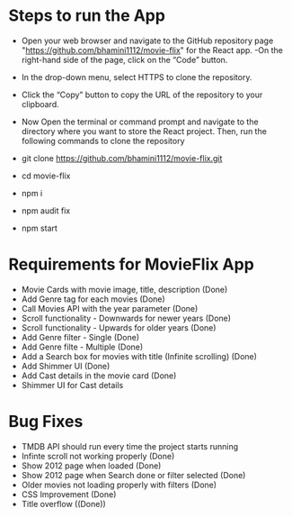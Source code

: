 # Steps to run the App

- Open your web browser and navigate to the GitHub repository page "https://github.com/bhamini1112/movie-flix" for the React app.
  -On the right-hand side of the page, click on the “Code” button.
- In the drop-down menu, select HTTPS to clone the repository.
- Click the “Copy” button to copy the URL of the repository to your clipboard.

- Now Open the terminal or command prompt and navigate to the directory where you want to store the React project. Then, run the following commands to clone the repository

- git clone https://github.com/bhamini1112/movie-flix.git
- cd movie-flix
- npm i
- npm audit fix
- npm start

# Requirements for MovieFlix App

- Movie Cards with movie image, title, description (Done)
- Add Genre tag for each movies (Done)
- Call Movies API with the year parameter (Done)
- Scroll functionality - Downwards for newer years (Done)
- Scroll functionality - Upwards for older years (Done)
- Add Genre filter - Single (Done)
- Add Genre filte - Multiple (Done)
- Add a Search box for movies with title (Infinite scrolling) (Done)
- Add Shimmer UI (Done)
- Add Cast details in the movie card (Done)
- Shimmer UI for Cast details

# Bug Fixes

- TMDB API should run every time the project starts running
- Infinte scroll not working properly (Done)
- Show 2012 page when loaded (Done)
- Show 2012 page when Search done or filter selected (Done)
- Older movies not loading properly with filters (Done)
- CSS Improvement (Done)
- Title overflow ((Done))
